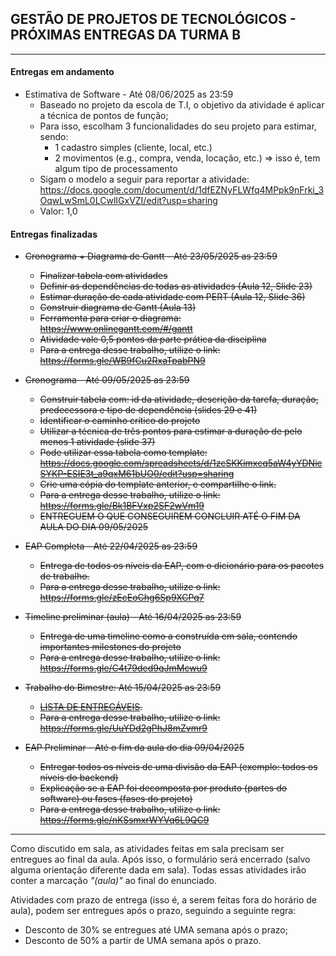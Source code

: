 ## GESTÃO DE PROJETOS DE TECNOLÓGICOS - PRÓXIMAS ENTREGAS DA TURMA B
___

#### Entregas em andamento
- Estimativa de Software - Até 08/06/2025 as 23:59                                              
    + Baseado no projeto da escola de T.I, o objetivo da atividade é aplicar a técnica de pontos de função; 
    + Para isso, escolham 3 funcionalidades do seu projeto para estimar, sendo:
        * 1 cadastro simples (cliente, local, etc.)
        * 2 movimentos (e.g., compra, venda, locação, etc.) => isso é, tem algum tipo de processamento
    + Sigam o modelo a seguir para reportar a atividade: https://docs.google.com/document/d/1dfEZNyFLWfq4MPpk9nFrki_3OqwLwSmL0LCwlIGxVZI/edit?usp=sharing
    + Valor: 1,0

#### Entregas finalizadas
- ~~Cronograma + Diagrama de Gantt - Até 23/05/2025 as 23:59~~                                               
    + ~~Finalizar tabela com atividades~~
    + ~~Definir as dependências de todas as atividades (Aula 12, Slide 23)~~
    + ~~Estimar duração de cada atividade com PERT (Aula 12, Slide 36)~~
    + ~~Construir diagrama de Gantt (Aula 13)~~
    + ~~Ferramenta para criar o diagrama: https://www.onlinegantt.com/#/gantt~~
    + ~~Atividade vale 0,5 pontos da parte prática da disciplina~~
    + ~~Para a entrega desse trabalho, utilize o link: https://forms.gle/WB9fCu2RxaTpabPN9~~

- ~~Cronograma - Até 09/05/2025 as 23:59~~                                                
    + ~~Construir tabela com: id da atividade, descrição da tarefa, duração, predecessora e tipo de dependência (slides 29 e 41)~~
    + ~~Identificar o caminho crítico do projeto~~
    + ~~Utilizar a técnica de três pontos para estimar a duração de pelo menos 1 atividade (slide 37)~~
    + ~~Pode utilizar essa tabela como template: https://docs.google.com/spreadsheets/d/1zcSKKimxcq5aW4yYDNicSYKP-ESIE3t_a9qxM61bUO0/edit?usp=sharing~~
    + ~~Crie uma cópia do template anterior, e compartilhe o link.~~
    + ~~Para a entrega desse trabalho, utilize o link: https://forms.gle/Bk1BFVxp2SF2wVm19~~
    + ~~ENTREGUEM O QUE CONSEGUIREM CONCLUIR ATÉ O FIM DA AULA DO DIA 09/05/2025~~

- ~~EAP Completa - Até 22/04/2025 as 23:59~~
    + ~~Entrega de todos os níveis da EAP, com o dicionário para os pacotes de trabalho.~~
    + ~~Para a entrega desse trabalho, utilize o link: https://forms.gle/zEcEoChg6Sp9XCPq7~~

- ~~Timeline preliminar (aula) - Até 16/04/2025 as 23:59~~
    + ~~Entrega de uma timeline como a construída em sala, contendo importantes milestones do projeto~~
    + ~~Para a entrega desse trabalho, utilize o link: https://forms.gle/C4t79ded9qJmMcwu9~~

- ~~Trabalho do Bimestre: Até 15/04/2025 as 23:59~~
    + ~~[LISTA DE ENTREGÁVEIS](https://github.com/biazottoj/unicesumar2025/blob/main/gest%C3%A3o%20de%20projetos%20tecnol%C3%B3gicos/atividades/Entrega%20do%20Projeto%20Gerenciamento%20de%20projetos%20Tecnolo%CC%81gicos%20-%20Primeiro%20Bimestre%20-%202025.pdf).~~
    + ~~Para a entrega desse trabalho, utilize o link: https://forms.gle/UuYDd2gPhJ8mZvmr9~~

- ~~EAP Preliminar - Até o fim da aula do dia 09/04/2025~~
    + ~~Entregar todos os níveis de uma divisão da EAP (exemplo: todos os níveis do backend)~~
    + ~~Explicação se a EAP foi decomposta por produto (partes do software) ou fases (fases do projeto)~~
    + ~~Para a entrega desse trabalho, utilize o link: https://forms.gle/nKSsmxrWYVq6L9QC9~~
___

Como discutido em sala, as atividades feitas em sala precisam ser entregues ao final da aula. Após isso, o formulário será encerrado (salvo alguma orientação diferente dada em sala). Todas essas atividades irão conter a marcação *"(aula)"* ao final do enunciado.

Atividades com prazo de entrega (isso é, a serem feitas fora do horário de aula), podem ser entregues após o prazo, seguindo a seguinte regra:
- Desconto de 30% se entregues até UMA semana após o prazo;
- Desconto de 50% a partir de UMA semana após o prazo. 